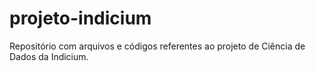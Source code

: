 # projeto-indicium
Repositório com arquivos e códigos referentes ao projeto de Ciência de Dados da Indicium.
